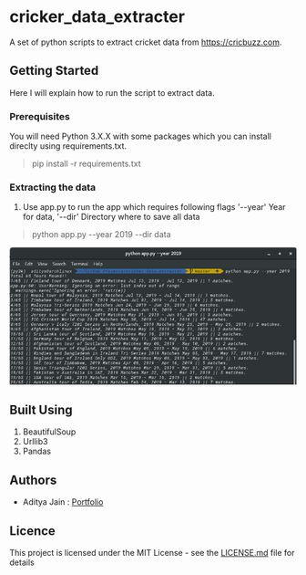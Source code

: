 # cricker_data_extracter
A set of python scripts to extract cricket data from https://cricbuzz.com.

## Getting Started
Here I will explain how to run the script to extract data.

### Prerequisites
You will need Python 3.X.X with some packages which you can install direclty using requirements.txt.
> pip install -r requirements.txt

### Extracting the data
1. Use app.py to run the app which requires following flags '--year' Year for data, '--dir' Directory where to save all data
>  python app.py --year 2019 --dir data

![sample](images/sample.png)

## Built Using
1. BeautifulSoup
2. Urllib3
3. Pandas

## Authors
* Aditya Jain : [Portfolio](https://adityajain.me)

## Licence
This project is licensed under the MIT License - see the [LICENSE.md](https://github.com/adityajn105/cricket_data_extracter/blob/master/LICENSE) file for details
